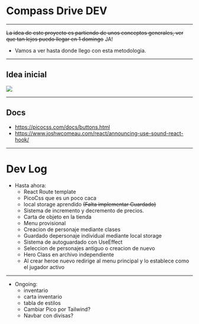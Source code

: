 # Compass Drive DEV

---

~~La idea de este proyecto es partiendo de unos conceptos generales, ver que tan lejos puedo llegar en 1 domingo~~ JA!

- Vamos a ver hasta donde llego con esta metodologia.

---

## Idea inicial

![](</Untitled%20(1).png>)

---

## Docs

- https://picocss.com/docs/buttons.html
- https://www.joshwcomeau.com/react/announcing-use-sound-react-hook/

---

# Dev Log

- Hasta ahora:
  - React Route template
  - PicoCss que es un poco caca
  - local storage aprendido ~~(Falta implementar Guardado)~~
  - Sistema de incremento y decremento de precios.
  - Carta de objeto en la tienda
  - Menu provisional
  - Creacion de personaje mediante clases
  - Guardado depersonaje individual mediante local storage
  - Sistema de autoguardado con UseEffect
  - Seleccion de personajes antiguo o creacion de nuevo
  - Hero Class en archivo independiente
  - Al crear heroe nuevo redirige al menu principal y lo establece como el jugador activo

---

- Ongoing:
  - inventario
  - carta inventario
  - tabla de estilos
  - Cambiar Pico por Tailwind?
  - Navbar con divisas?
